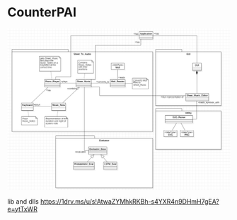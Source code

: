 # CounterPAI
![Classes](https://github.com/Ni2Be/CounterPAI/blob/master/Classes.PNG)


lib and dlls
https://1drv.ms/u/s!AtwaZYMhkRKBh-s4YXR4n9DHmH7gEA?e=ytTxWR 

